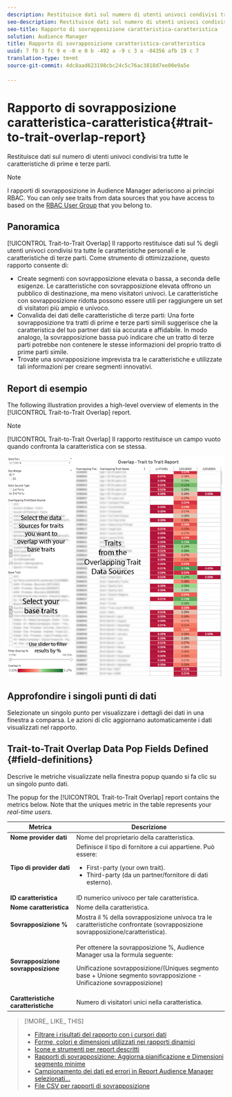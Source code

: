 ```yaml
---
description: Restituisce dati sul numero di utenti univoci condivisi tra tutte le caratteristiche di prime e terze parti.
seo-description: Restituisce dati sul numero di utenti univoci condivisi tra tutte le caratteristiche di prime e terze parti.
seo-title: Rapporto di sovrapposizione caratteristica-caratteristica
solution: Audience Manager
title: Rapporto di sovrapposizione caratteristica-caratteristica
uuid: 7 fb 3 fc 9 e -0 e 0 b -492 a -9 c 3 a -04356 afb 19 c 7
translation-type: tm+mt
source-git-commit: 4dc8aad623198cbc24c5c76ac3818d7ee00e9a5e

---
```



# Rapporto di sovrapposizione caratteristica-caratteristica{#trait-to-trait-overlap-report}

Restituisce dati sul numero di utenti univoci condivisi tra tutte le caratteristiche di prime e terze parti.

>[!NOTE]
>
>I rapporti di sovrapposizione in Audience Manager aderiscono ai principi RBAC. You can only see traits from data sources that you have access to based on the [RBAC User Group](/help/using/features/administration/administration-overview.md) that you belong to.

<!-- 

c_overlap_reports.xml

 -->

## Panoramica

[!UICONTROL Trait-to-Trait Overlap] Il rapporto restituisce dati sul % degli utenti univoci condivisi tra tutte le caratteristiche personali e le caratteristiche di terze parti. Come strumento di ottimizzazione, questo rapporto consente di:

* Create segmenti con sovrapposizione elevata o bassa, a seconda delle esigenze. Le caratteristiche con sovrapposizione elevata offrono un pubblico di destinazione, ma meno visitatori univoci. Le caratteristiche con sovrapposizione ridotta possono essere utili per raggiungere un set di visitatori più ampio e univoco.
* Convalida dei dati delle caratteristiche di terze parti: Una forte sovrapposizione tra tratti di prime e terze parti simili suggerisce che la caratteristica del tuo partner dati sia accurata e affidabile. In modo analogo, la sovrapposizione bassa può indicare che un tratto di terze parti potrebbe non contenere le stesse informazioni del proprio tratto di prime parti simile.
* Trovate una sovrapposizione imprevista tra le caratteristiche e utilizzate tali informazioni per creare segmenti innovativi.

## Report di esempio

The following illustration provides a high-level overview of elements in the [!UICONTROL Trait-to-Trait Overlap] report.

>[!NOTE]
>
>[!UICONTROL Trait-to-Trait Overlap] Il rapporto restituisce un campo vuoto quando confronta la caratteristica con se stessa.

![](assets/trait-to-trait-overlap.png)

## Approfondire i singoli punti di dati

Selezionate un singolo punto per visualizzare i dettagli dei dati in una finestra a comparsa. Le azioni di clic aggiornano automaticamente i dati visualizzati nel rapporto.

## Trait-to-Trait Overlap Data Pop Fields Defined {#field-definitions}

Descrive le metriche visualizzate nella finestra popup quando si fa clic su un singolo punto dati.

<!-- 

r_t2t_data_pop.xml

 -->

The popup for the [!UICONTROL Trait-to-Trait Overlap] report contains the metrics below. Note that the uniques metric in the table represents your *real-time users*.

<table id="table_A2A0CFC47C1A404994B82E6630E711A2"> 
 <thead> 
  <tr> 
   <th colname="col1" class="entry"> Metrica </th> 
   <th colname="col2" class="entry"> Descrizione </th> 
  </tr>
 </thead>
 <tbody> 
  <tr> 
   <td colname="col1"><b><span class="wintitle"> Nome provider dati</span></b> </td> 
   <td colname="col2"> Nome del proprietario della caratteristica. </td> 
  </tr> 
  <tr> 
   <td colname="col1"><b><span class="wintitle"> Tipo di provider dati</span></b> </td> 
   <td colname="col2">Definisce il tipo di fornitore a cui appartiene. Può essere: 
    <ul id="ul_0477C04A33FD4F5D998B98984E6554D3"> 
     <li id="li_50FCA48EDB5843AB8FB6C34ED2C0067D">First-party (your own trait). </li> 
     <li id="li_4F6148EDAEFE43FA8D505944E9FE3855">Third-party (da un partner/fornitore di dati esterno). </li> 
    </ul> </td> 
  </tr> 
  <tr> 
   <td colname="col1"><b><span class="wintitle"> ID caratteristica</span></b> </td> 
   <td colname="col2"> ID numerico univoco per tale caratteristica. </td> 
  </tr> 
  <tr> 
   <td colname="col1"><b><span class="wintitle"> Nome caratteristica</span></b> </td> 
   <td colname="col2"> Nome della caratteristica. </td> 
  </tr> 
  <tr> 
   <td colname="col1"><b><span class="wintitle"> Sovrapposizione %</span></b> </td> 
   <td colname="col2"> Mostra il % della sovrapposizione univoca tra le caratteristiche confrontate (sovrapposizione sovrapposizione/caratteristica). </td> 
  </tr> 
  <tr> 
   <td colname="col1"><b><span class="wintitle"> Sovrapposizione sovrapposizione</span></b> </td> 
   <td colname="col2"> <p>Per ottenere la sovrapposizione %, Audience Manager usa la formula seguente:</p> <p>Unificazione sovrapposizione/(Uniques segmento base + Unione segmento sovrapposizione - Unificazione sovrapposizione)</p> </td> 
  </tr> 
  <tr> 
   <td colname="col1"><b><span class="wintitle"> Caratteristiche caratteristiche</span></b> </td> 
   <td colname="col2"> Numero di visitatori unici nella caratteristica. </td> 
  </tr> 
 </tbody> 
</table>

>[!MORE_ LIKE_ THIS]
>
>* [Filtrare i risultati del rapporto con i cursori dati](../../reporting/dynamic-reports/data-sliders.md)
>* [Forme, colori e dimensioni utilizzati nei rapporti dinamici](../../reporting/dynamic-reports/interactive-report-technology.md#shapes-colors-sizes)
>* [Icone e strumenti per report descritti](../../reporting/dynamic-reports/interactive-report-technology.md#icons-tools-explained)
>* [Rapporti di sovrapposizione: Aggiorna pianificazione e Dimensioni segmento minime](../../reporting/dynamic-reports/overlap-minimum-segment-size.md)
>* [Campionamento dei dati ed errori in Report Audience Manager selezionati…](../../reporting/report-sampling.md)
>* [File CSV per rapporti di sovrapposizione](../../reporting/dynamic-reports/overlap-csv-files.md)